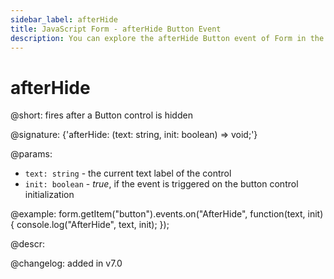 ```yaml
---
sidebar_label: afterHide
title: JavaScript Form - afterHide Button Event 
description: You can explore the afterHide Button event of Form in the documentation of the DHTMLX JavaScript UI library. Browse developer guides and API reference, try out code examples and live demos, and download a free 30-day evaluation version of DHTMLX Suite 7.
---
```


# afterHide

@short: fires after a Button control is hidden

@signature: {'afterHide: (text: string, init: boolean) => void;'}

@params:
- `text: string` - the current text label of the control
- `init: boolean` - *true*, if the event is triggered on the button control initialization

@example:
form.getItem("button").events.on("AfterHide", function(text, init) {
    console.log("AfterHide", text, init);
});

@descr:

@changelog: added in v7.0
